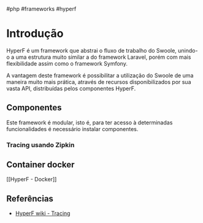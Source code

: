 #php #frameworks #hyperf
# Introdução
HyperF é um framework que abstrai o fluxo de trabalho do Swoole, unindo-o a uma estrutura muito similar a do framework Laravel, porém com mais flexibilidade assim como o framework Symfony.

A vantagem deste framework é possibilitar a utilização do Swoole de uma maneira muito mais prática, através de recursos disponibilizados por sua vasta API, distribuídas pelos componentes HyperF.

## Componentes
Este framework é modular, isto é, para ter acesso à determinadas funcionalidades é necessário instalar componentes.

### Tracing usando Zipkin


## Container docker
[[HyperF - Docker]]

## Referências
- [HyperF wiki - Tracing](https://hyperf.wiki/3.1/#/en/tracer)